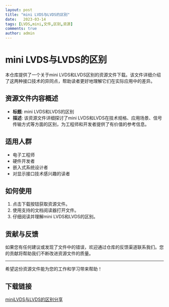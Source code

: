 ```yaml
---
layout: post
title: "mini LVDS与LVDS的区别"
date:   2023-03-14
tags: [LVDS,mini,文件,区别,资源]
comments: true
author: admin
---
```

# mini LVDS与LVDS的区别

本仓库提供了一个关于mini LVDS和LVDS区别的资源文件下载。该文件详细介绍了这两种接口技术的异同点，帮助读者更好地理解它们在实际应用中的差异。

## 资源文件内容概述

- **标题**: mini LVDS和LVDS的区别
- **描述**: 该资源文件详细探讨了mini LVDS和LVDS在技术规格、应用场景、信号传输方式等方面的区别，为工程师和开发者提供了有价值的参考信息。

## 适用人群

- 电子工程师
- 硬件开发者
- 嵌入式系统设计者
- 对显示接口技术感兴趣的读者

## 如何使用

1. 点击下载按钮获取资源文件。
2. 使用支持的文档阅读器打开文件。
3. 仔细阅读并理解mini LVDS和LVDS的区别。

## 贡献与反馈

如果您有任何建议或发现了文件中的错误，欢迎通过仓库的反馈渠道联系我们。您的贡献将帮助我们不断改进资源文件的质量。

---

希望这份资源文件能为您的工作和学习带来帮助！

## 下载链接

[miniLVDS与LVDS的区别分享](https://pan.quark.cn/s/391e613f868b)
